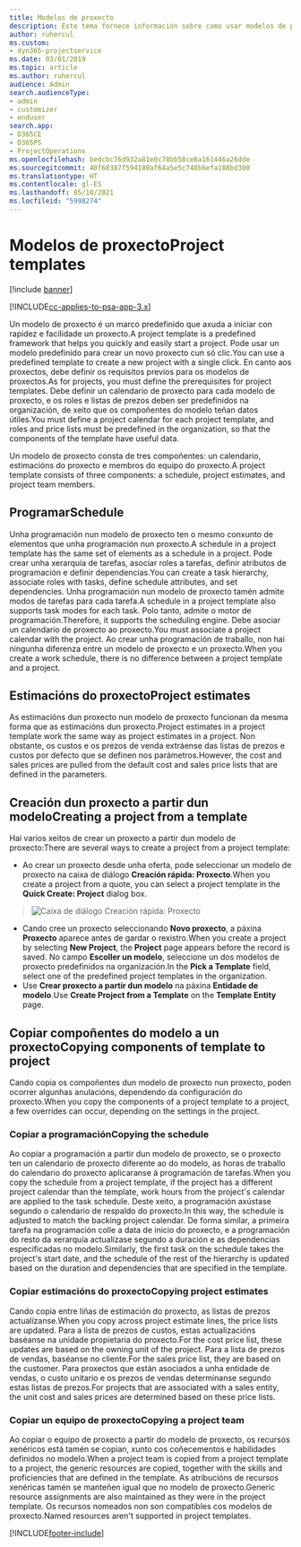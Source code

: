 ```yaml
---
title: Modelos de proxecto
description: Este tema fornece información sobre como usar modelos de proxecto para a configuración rápida do proxecto.
author: ruhercul
ms.custom:
- dyn365-projectservice
ms.date: 03/01/2019
ms.topic: article
ms.author: ruhercul
audience: Admin
search.audienceType:
- admin
- customizer
- enduser
search.app:
- D365CE
- D365PS
- ProjectOperations
ms.openlocfilehash: bedcbc76d932a81e0c78bb58ce6a161446a26dde
ms.sourcegitcommit: 40f68387f594180af64a5e5c748b6efa188bd300
ms.translationtype: HT
ms.contentlocale: gl-ES
ms.lasthandoff: 05/10/2021
ms.locfileid: "5998274"
---
```

# <a name="project-templates"></a><span data-ttu-id="c01b0-103">Modelos de proxecto</span><span class="sxs-lookup"><span data-stu-id="c01b0-103">Project templates</span></span> 

[!include [banner](../includes/psa-now-project-operations.md)]

[!INCLUDE[cc-applies-to-psa-app-3.x](../includes/cc-applies-to-psa-app-3x.md)]

<span data-ttu-id="c01b0-104">Un modelo de proxecto é un marco predefinido que axuda a iniciar con rapidez e facilidade un proxecto.</span><span class="sxs-lookup"><span data-stu-id="c01b0-104">A project template is a predefined framework that helps you quickly and easily start a project.</span></span> <span data-ttu-id="c01b0-105">Pode usar un modelo predefinido para crear un novo proxecto cun só clic.</span><span class="sxs-lookup"><span data-stu-id="c01b0-105">You can use a predefined template to create a new project with a single click.</span></span> <span data-ttu-id="c01b0-106">En canto aos proxectos, debe definir os requisitos previos para os modelos de proxectos.</span><span class="sxs-lookup"><span data-stu-id="c01b0-106">As for projects, you must define the prerequisites for project templates.</span></span> <span data-ttu-id="c01b0-107">Debe definir un calendario de proxecto para cada modelo de proxecto, e os roles e listas de prezos deben ser predefinidos na organización, de xeito que os compoñentes do modelo teñan datos útiles.</span><span class="sxs-lookup"><span data-stu-id="c01b0-107">You must define a project calendar for each project template, and roles and price lists must be predefined in the organization, so that the components of the template have useful data.</span></span>

<span data-ttu-id="c01b0-108">Un modelo de proxecto consta de tres compoñentes: un calendario, estimacións do proxecto e membros do equipo do proxecto.</span><span class="sxs-lookup"><span data-stu-id="c01b0-108">A project template consists of three components: a schedule, project estimates, and project team members.</span></span>

## <a name="schedule"></a><span data-ttu-id="c01b0-109">Programar</span><span class="sxs-lookup"><span data-stu-id="c01b0-109">Schedule</span></span>

<span data-ttu-id="c01b0-110">Unha programación nun modelo de proxecto ten o mesmo conxunto de elementos que unha programación nun proxecto.</span><span class="sxs-lookup"><span data-stu-id="c01b0-110">A schedule in a project template has the same set of elements as a schedule in a project.</span></span> <span data-ttu-id="c01b0-111">Pode crear unha xerarquía de tarefas, asociar roles a tarefas, definir atributos de programación e definir dependencias.</span><span class="sxs-lookup"><span data-stu-id="c01b0-111">You can create a task hierarchy, associate roles with tasks, define schedule attributes, and set dependencies.</span></span> <span data-ttu-id="c01b0-112">Unha programación nun modelo de proxecto tamén admite modos de tarefas para cada tarefa.</span><span class="sxs-lookup"><span data-stu-id="c01b0-112">A schedule in a project template also supports task modes for each task.</span></span> <span data-ttu-id="c01b0-113">Polo tanto, admite o motor de programación.</span><span class="sxs-lookup"><span data-stu-id="c01b0-113">Therefore, it supports the scheduling engine.</span></span> <span data-ttu-id="c01b0-114">Debe asociar un calendario de proxecto ao proxecto.</span><span class="sxs-lookup"><span data-stu-id="c01b0-114">You must associate a project calendar with the project.</span></span> <span data-ttu-id="c01b0-115">Ao crear unha programación de traballo, non hai ningunha diferenza entre un modelo de proxecto e un proxecto.</span><span class="sxs-lookup"><span data-stu-id="c01b0-115">When you create a work schedule, there is no difference between a project template and a project.</span></span>

## <a name="project-estimates"></a><span data-ttu-id="c01b0-116">Estimacións do proxecto</span><span class="sxs-lookup"><span data-stu-id="c01b0-116">Project estimates</span></span>

<span data-ttu-id="c01b0-117">As estimacións dun proxecto nun modelo de proxecto funcionan da mesma forma que as estimacións dun proxecto.</span><span class="sxs-lookup"><span data-stu-id="c01b0-117">Project estimates in a project template work the same way as project estimates in a project.</span></span> <span data-ttu-id="c01b0-118">Non obstante, os custos e os prezos de venda extráense das listas de prezos e custos por defecto que se definen nos parámetros.</span><span class="sxs-lookup"><span data-stu-id="c01b0-118">However, the cost and sales prices are pulled from the default cost and sales price lists that are defined in the parameters.</span></span>

## <a name="creating-a-project-from-a-template"></a><span data-ttu-id="c01b0-119">Creación dun proxecto a partir dun modelo</span><span class="sxs-lookup"><span data-stu-id="c01b0-119">Creating a project from a template</span></span>
 
<span data-ttu-id="c01b0-120">Hai varios xeitos de crear un proxecto a partir dun modelo de proxecto:</span><span class="sxs-lookup"><span data-stu-id="c01b0-120">There are several ways to create a project from a project template:</span></span>

- <span data-ttu-id="c01b0-121">Ao crear un proxecto desde unha oferta, pode seleccionar un modelo de proxecto na caixa de diálogo **Creación rápida: Proxecto**.</span><span class="sxs-lookup"><span data-stu-id="c01b0-121">When you create a project from a quote, you can select a project template in the **Quick Create: Project** dialog box.</span></span>

> ![Caixa de diálogo Creación rápida: Proxecto](media/project-11.png)

- <span data-ttu-id="c01b0-123">Cando cree un proxecto seleccionando **Novo proxecto**, a páxina **Proxecto** aparece antes de gardar o rexistro.</span><span class="sxs-lookup"><span data-stu-id="c01b0-123">When you create a project by selecting **New Project**, the **Project** page appears before the record is saved.</span></span> <span data-ttu-id="c01b0-124">No campo **Escoller un modelo**, seleccione un dos modelos de proxecto predefinidos na organización.</span><span class="sxs-lookup"><span data-stu-id="c01b0-124">In the **Pick a Template** field, select one of the predefined project templates in the organization.</span></span>
- <span data-ttu-id="c01b0-125">Use **Crear proxecto a partir dun modelo** na páxina **Entidade de modelo**.</span><span class="sxs-lookup"><span data-stu-id="c01b0-125">Use **Create Project from a Template** on the **Template Entity** page.</span></span>

## <a name="copying-components-of-template-to-project"></a><span data-ttu-id="c01b0-126">Copiar compoñentes do modelo a un proxecto</span><span class="sxs-lookup"><span data-stu-id="c01b0-126">Copying components of template to project</span></span>

<span data-ttu-id="c01b0-127">Cando copia os compoñentes dun modelo de proxecto nun proxecto, poden ocorrer algunhas anulacións, dependendo da configuración do proxecto.</span><span class="sxs-lookup"><span data-stu-id="c01b0-127">When you copy the components of a project template to a project, a few overrides can occur, depending on the settings in the project.</span></span>

### <a name="copying-the-schedule"></a><span data-ttu-id="c01b0-128">Copiar a programación</span><span class="sxs-lookup"><span data-stu-id="c01b0-128">Copying the schedule</span></span>

<span data-ttu-id="c01b0-129">Ao copiar a programación a partir dun modelo de proxecto, se o proxecto ten un calendario de proxecto diferente ao do modelo, as horas de traballo do calendario do proxecto aplicaranse á programación de tarefas.</span><span class="sxs-lookup"><span data-stu-id="c01b0-129">When you copy the schedule from a project template, if the project has a different project calendar than the template, work hours from the project's calendar are applied to the task schedule.</span></span> <span data-ttu-id="c01b0-130">Deste xeito, a programación axústase segundo o calendario de respaldo do proxecto.</span><span class="sxs-lookup"><span data-stu-id="c01b0-130">In this way, the schedule is adjusted to match the backing project calendar.</span></span> <span data-ttu-id="c01b0-131">De forma similar, a primeira tarefa na programación colle a data de inicio do proxecto, e a programación do resto da xerarquía actualízase segundo a duración e as dependencias especificadas no modelo.</span><span class="sxs-lookup"><span data-stu-id="c01b0-131">Similarly, the first task on the schedule takes the project's start date, and the schedule of the rest of the hierarchy is updated based on the duration and dependencies that are specified in the template.</span></span> 

### <a name="copying-project-estimates"></a><span data-ttu-id="c01b0-132">Copiar estimacións do proxecto</span><span class="sxs-lookup"><span data-stu-id="c01b0-132">Copying project estimates</span></span> 

<span data-ttu-id="c01b0-133">Cando copia entre liñas de estimación do proxecto, as listas de prezos actualízanse.</span><span class="sxs-lookup"><span data-stu-id="c01b0-133">When you copy across project estimate lines, the price lists are updated.</span></span> <span data-ttu-id="c01b0-134">Para a lista de prezos de custos, estas actualizacións baséanse na unidade propietaria do proxecto.</span><span class="sxs-lookup"><span data-stu-id="c01b0-134">For the cost price list, these updates are based on the owning unit of the project.</span></span> <span data-ttu-id="c01b0-135">Para a lista de prezos de vendas, baséanse no cliente.</span><span class="sxs-lookup"><span data-stu-id="c01b0-135">For the sales price list, they are based on the customer.</span></span> <span data-ttu-id="c01b0-136">Para proxectos que están asociados a unha entidade de vendas, o custo unitario e os prezos de vendas determínanse segundo estas listas de prezos.</span><span class="sxs-lookup"><span data-stu-id="c01b0-136">For projects that are associated with a sales entity, the unit cost and sales prices are determined based on these price lists.</span></span>

### <a name="copying-a-project-team"></a><span data-ttu-id="c01b0-137">Copiar un equipo de proxecto</span><span class="sxs-lookup"><span data-stu-id="c01b0-137">Copying a project team</span></span>

<span data-ttu-id="c01b0-138">Ao copiar o equipo de proxecto a partir do modelo de proxecto, os recursos xenéricos está tamén se copian, xunto cos coñecementos e habilidades definidos no modelo.</span><span class="sxs-lookup"><span data-stu-id="c01b0-138">When a project team is copied from a project template to a project, the generic resources are copied, together with the skills and proficiencies that are defined in the template.</span></span> <span data-ttu-id="c01b0-139">As atribucións de recursos xenéricas tamén se manteñen igual que no modelo de proxecto.</span><span class="sxs-lookup"><span data-stu-id="c01b0-139">Generic resource assignments are also maintained as they were in the project template.</span></span> <span data-ttu-id="c01b0-140">Os recursos nomeados non son compatibles cos modelos de proxecto.</span><span class="sxs-lookup"><span data-stu-id="c01b0-140">Named resources aren't supported in project templates.</span></span>


[!INCLUDE[footer-include](../includes/footer-banner.md)]